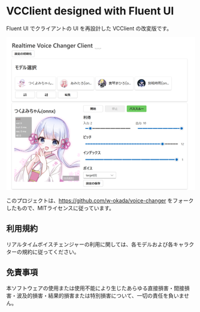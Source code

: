 # VCClient designed with Fluent UI
Fluent UI でクライアントの UI を再設計した VCClient の改変版です。

![](docs/screenshot00.png)

このプロジェクトは、https://github.com/w-okada/voice-changer をフォークしたもので、MITライセンスに従っています。

## 利用規約
リアルタイムボイスチェンジャーの利用に関しては、各モデルおよび各キャラクターの規約に従ってください。

## 免責事項
本ソフトウェアの使用または使用不能により生じたあらゆる直接損害・間接損害・波及的損害・結果的損害または特別損害について、一切の責任を負いません。